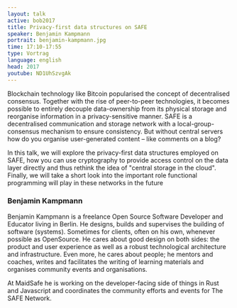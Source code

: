 ```yaml
---
layout: talk
active: bob2017
title: Privacy-first data structures on SAFE 
speaker: Benjamin Kampmann
portrait: benjamin-kampmann.jpg
time: 17:10-17:55
type: Vortrag
language: english
head: 2017
youtube: ND1UhSzvgAk
---
```


Blockchain technology like Bitcoin popularised the concept of decentralised
consensus. Together with the rise of peer-to-peer technologies, it becomes
possible to entirely decouple data-ownership from its physical storage and
reorganise information in a privacy-sensitive manner. SAFE is a
decentralised communication and storage network with a
local-group-consensus mechanism to ensure consistency. But without central
servers how do you organise user-generated content – like comments on a
blog?

In this talk, we will explore the privacy-first data structures employed on
SAFE, how you can use cryptography to provide access control on the data
layer directly and thus rethink the idea of "central storage in the cloud".
Finally, we will take a short look into the important role functional
programming will play in these networks in the future

### Benjamin Kampmann

Benjamin Kampmann is a freelance Open Source Software Developer and
Educator living in Berlin. He designs, builds and supervises the building
of software (systems). Sometimes for clients, often on his own, whenever
possible as OpenSource. He cares about good design on both sides: the
product and user experience as well as a robust technological architecture
and infrastructure. Even more, he cares about people; he mentors and
coaches, writes and facilitates the writing of learning materials and
organises community events and organisations.

At MaidSafe he is working on the developer-facing side of things in Rust
and Javascript and coordinates the community efforts and events for The
SAFE Network.

